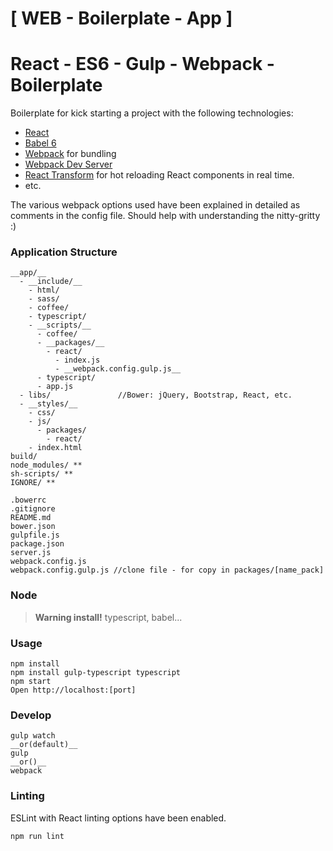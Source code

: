 [ WEB - Boilerplate - App ]
========================

# React - ES6 - Gulp - Webpack - Boilerplate

Boilerplate for kick starting a project with the following technologies:
* [React](https://github.com/facebook/react)
* [Babel 6](http://babeljs.io)
* [Webpack](http://webpack.github.io) for bundling
* [Webpack Dev Server](http://webpack.github.io/docs/webpack-dev-server.html)
* [React Transform](https://github.com/gaearon/react-transform-hmr) for hot reloading React components in real time.
* etc.

The various webpack options used have been explained in detailed as comments in the config file. Should help with understanding the nitty-gritty :)

### Application Structure

```
__app/__
  - __include/__
    - html/
    - sass/
    - coffee/
    - typescript/
    - __scripts/__
      - coffee/
      - __packages/__
        - react/
          - index.js
          - __webpack.config.gulp.js__
      - typescript/
      - app.js
  - libs/               //Bower: jQuery, Bootstrap, React, etc.
  - __styles/__
    - css/
    - js/
      - packages/
        - react/
    - index.html
build/
node_modules/ **
sh-scripts/ **
IGNORE/ **

.bowerrc
.gitignore
README.md
bower.json
gulpfile.js
package.json
server.js
webpack.config.js
webpack.config.gulp.js //clone file - for copy in packages/[name_pack]
```
### Node
> __Warning install!__
typescript, babel...

### Usage

```
npm install
npm install gulp-typescript typescript
npm start
Open http://localhost:[port]
```
### Develop
```
gulp watch
__or(default)__
gulp
__or()__
webpack
```

### Linting

ESLint with React linting options have been enabled.

```
npm run lint
```